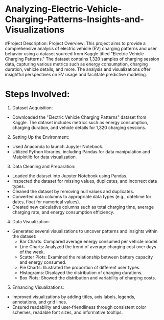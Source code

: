 # Analyzing-Electric-Vehicle-Charging-Patterns-Insights-and-Visualizations

#Project Description:
Project Overview: This project aims to provide a comprehensive analysis of electric vehicle (EV) charging patterns and user behavior using a dataset sourced from Kaggle titled "Electric Vehicle Charging Patterns." The dataset contains 1,320 samples of charging session data, capturing various metrics such as energy consumption, charging duration, vehicle details, and more. The analysis and visualizations offer insightful perspectives on EV usage and facilitate predictive modeling.

# Steps Involved:

1. Dataset Acquisition:
  - Downloaded the "Electric Vehicle Charging Patterns" dataset from Kaggle. The dataset includes metrics such as energy consumption, charging duration, and vehicle details for 1,320 charging sessions.

2. Setting Up the Environment:
  - Used Anaconda to launch Jupyter Notebook.
  - Utilized Python libraries, including Pandas for data manipulation and Matplotlib for data visualization.

3. Data Cleaning and Preparation:
- Loaded the dataset into Jupyter Notebook using Pandas.
- Inspected the dataset for missing values, duplicates, and incorrect data types.
- Cleaned the dataset by removing null values and duplicates.
- Converted data columns to appropriate data types (e.g., datetime for dates, float for numerical values).
- Created new calculative columns such as total charging time, average charging rate, and energy consumption efficiency.

4. Data Visualization:
- Generated several visualizations to uncover patterns and insights within the dataset:
  * Bar Charts: Compared average energy consumed per vehicle model.
  * Line Charts: Analyzed the trend of average charging cost over days of the week.
  * Scatter Plots: Examined the relationship between battery capacity and energy consumed.
  * Pie Charts: Illustrated the proportion of different user types.
  * Histograms: Displayed the distribution of charging durations.
  * Box Plots: Showed the distribution and variability of charging costs.

5. Enhancing Visualizations:
- Improved visualizations by adding titles, axis labels, legends, annotations, and grid lines.
- Ensured readability and user-friendliness through consistent color schemes, readable font sizes, and informative tooltips.
